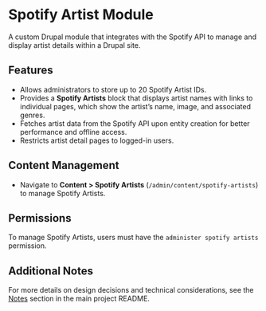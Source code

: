 # Spotify Artist Module

A custom Drupal module that integrates with the Spotify API to manage and display artist details within a Drupal site.

## Features

- Allows administrators to store up to 20 Spotify Artist IDs.
- Provides a **Spotify Artists** block that displays artist names with links to individual pages, which show the artist’s name, image, and associated genres.
- Fetches artist data from the Spotify API upon entity creation for better performance and offline access.
- Restricts artist detail pages to logged-in users.

## Content Management

- Navigate to **Content > Spotify Artists** (`/admin/content/spotify-artists`) to manage Spotify Artists.

## Permissions

To manage Spotify Artists, users must have the `administer spotify artists` permission.

## Additional Notes

For more details on design decisions and technical considerations, see the [Notes](https://github.com/colinstillwell/colin_alternative_rock#notes) section in the main project README.
